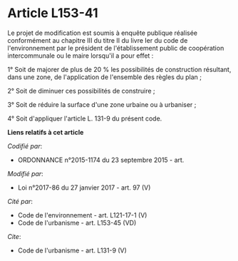 # Article L153-41

Le projet de modification est soumis à enquête publique réalisée conformément au chapitre III du titre II du livre Ier du
code de l'environnement par le président de l'établissement public de coopération intercommunale ou le maire lorsqu'il a pour
effet :

1° Soit de majorer de plus de 20 % les possibilités de construction résultant, dans une zone, de l'application de l'ensemble
des règles du plan ;

2° Soit de diminuer ces possibilités de construire ;

3° Soit de réduire la surface d'une zone urbaine ou à urbaniser ;

4° Soit d'appliquer l'article L. 131-9 du présent code.

**Liens relatifs à cet article**

_Codifié par_:

  - ORDONNANCE n°2015-1174 du 23 septembre 2015 - art.

_Modifié par_:

  - Loi n°2017-86 du 27 janvier 2017 - art. 97 (V)

_Cité par_:

  - Code de l'environnement - art. L121-17-1 (V)
  - Code de l'urbanisme - art. L153-45 (VD)

_Cite_:

  - Code de l'urbanisme - art. L131-9 (V)
